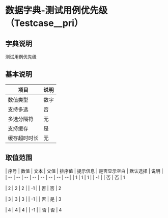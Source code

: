 # 数据字典-测试用例优先级（Testcase__pri）
## 字典说明
测试用例优先级

## 基本说明
| 项目 | 说明 |
| -- | -- |
| 数值类型 | 数字 |
| 支持多选 | 否 |
| 多选分隔符 | 无 |
| 支持缓存 | 是 |
| 缓存超时时长 | 无 |

## 取值范围
| 序号 | 数值 | 文本 | 父值 | 排序值 | 提示信息 | 是否显示空白 | 默认选择 | 说明 |
| -- | -- | -- | -- | -- | -- | -- | -- |
| 1 | 1 | 1 |  | -1 |  | 否 | 否 | 1

| 2 | 2 | 2 |  | -1 |  | 否 | 否 | 2

| 3 | 3 | 3 |  | -1 |  | 否 | 是 | 3

| 4 | 4 | 4 |  | -1 |  | 否 | 否 | 4


